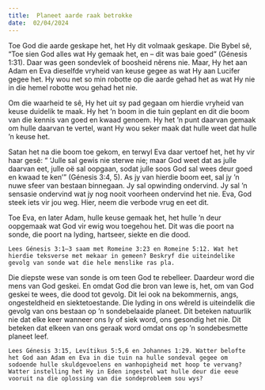 ```yaml
---
title:  Planeet aarde raak betrokke
date:  02/04/2024
---
```


Toe God die aarde geskape het, het Hy dit volmaak geskape. Die Bybel sê, “Toe sien God alles wat Hy gemaak het, en – dit was baie goed” (Génesis 1:31). Daar was geen sondevlek of boosheid nêrens nie. Maar, Hy het aan Adam en Eva dieselfde vryheid van keuse gegee as wat Hy aan Lucifer gegee het. Hy wou net so min robotte op die aarde gehad het as wat Hy nie in die hemel robotte wou gehad het nie.

Om die waarheid te sê, Hy het uit sy pad gegaan om hierdie vryheid van keuse duidelik te maak. Hy het ’n boom in die tuin geplant en dit die boom van die kennis van goed en kwaad genoem. Hy het ’n punt daarvan gemaak om hulle daarvan te vertel, want Hy wou seker maak dat hulle weet dat hulle ’n keuse het.

Satan het na die boom toe gekom, en terwyl Eva daar vertoef het, het hy vir haar gesê: “ ‘Julle sal gewis nie sterwe nie; maar God weet dat as julle daarvan eet, julle oë sal oopgaan, sodat julle soos God sal wees deur goed en kwaad te ken’” (Génesis 3:4, 5). As jy van hierdie boom eet, sal jy ’n nuwe sfeer van bestaan binnegaan. Jy sal opwinding ondervind.  Jy sal ’n sensasie ondervind wat jy nog nooit voorheen ondervind het nie. Eva, God steek iets vir jou weg.  Hier, neem die verbode vrug en eet dit.

Toe Eva, en later Adam, hulle keuse gemaak het, het hulle ’n deur oopgemaak wat God vir ewig wou toegehou het. Dit was die poort na sonde, die poort na lyding, hartseer, siekte en die dood.

`Lees Génesis 3:1–3 saam met Romeine 3:23 en Romeine 5:12. Wat het hierdie teksverse met mekaar in gemeen? Beskryf die uiteindelike gevolg van sonde wat die hele menslike ras pla.`

Die diepste wese van sonde is om teen God te rebelleer. Daardeur word die mens van God geskei. En omdat God die bron van lewe is, het, om van God geskei te wees, die dood tot gevolg. Dit lei ook na bekommernis, angs, ongesteldheid en siektetoestande. Die lyding in ons wêreld is uiteindelik die gevolg van ons bestaan op ’n sondebelaaide planeet. Dit beteken natuurlik nie dat elke keer wanneer ons ly of siek word, ons gesondig het nie.  Dit beteken dat elkeen van ons geraak word omdat ons op ’n sondebesmette planeet leef.

`Lees Génesis 3:15, Levítikus 5:5,6 en Johannes 1:29. Watter belofte het God aan Adam en Eva in die tuin na hulle sondeval gegee om sodoende hulle skuldgevoelens en wanhopigheid met hoop te vervang? Watter instelling het Hy in Eden ingestel wat hulle deur die eeue vooruit na die oplossing van die sondeprobleem sou wys?`